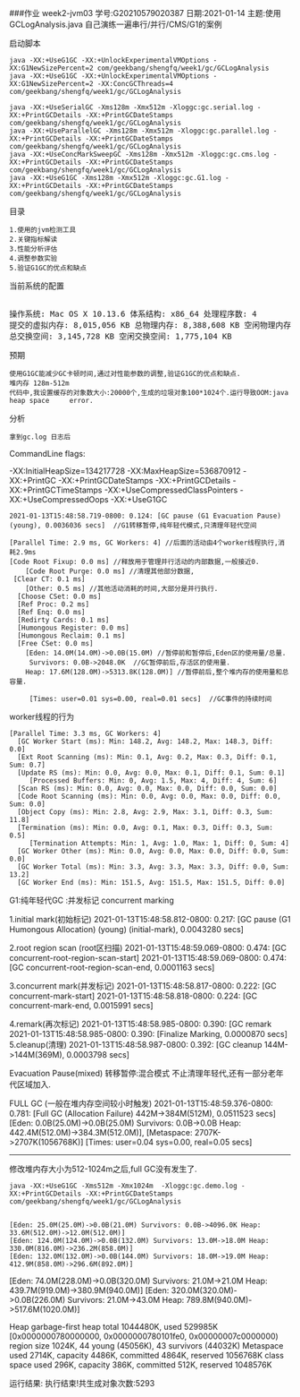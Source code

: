 ###作业 week2-jvm03
 学号:G20210579020387 
 日期:2021-01-14
 主题:使用 GCLogAnalysis.java 自己演练一遍串行/并行/CMS/G1的案例

启动脚本
	
	java -XX:+UseG1GC -XX:+UnlockExperimentalVMOptions -XX:G1NewSizePercent=2 com/geekbang/shengfq/week1/gc/GCLogAnalysis
	java -XX:+UseG1GC -XX:+UnlockExperimentalVMOptions -XX:G1NewSizePercent=2 -XX:ConcGCThreads=4 com/geekbang/shengfq/week1/gc/GCLogAnalysis
	
	java -XX:+UseSerialGC -Xms128m -Xmx512m -Xloggc:gc.serial.log -XX:+PrintGCDetails -XX:+PrintGCDateStamps com/geekbang/shengfq/week1/gc/GCLogAnalysis
	java -XX:+UseParallelGC -Xms128m -Xmx512m -Xloggc:gc.parallel.log -XX:+PrintGCDetails -XX:+PrintGCDateStamps com/geekbang/shengfq/week1/gc/GCLogAnalysis
	java -XX:+UseConcMarkSweepGC -Xms128m -Xmx512m -Xloggc:gc.cms.log -XX:+PrintGCDetails -XX:+PrintGCDateStamps com/geekbang/shengfq/week1/gc/GCLogAnalysis
	java -XX:+UseG1GC -Xms128m -Xmx512m -Xloggc:gc.G1.log -XX:+PrintGCDetails -XX:+PrintGCDateStamps com/geekbang/shengfq/week1/gc/GCLogAnalysis
	
目录
	
	1.使用的jvm检测工具
	2.关键指标解读
	3.性能分析评估
	4.调整参数实验
	5.验证G1GC的优点和缺点

当前系统的配置
<pre>	
操作系统: Mac OS X 10.13.6 体系结构: x86_64 处理程序数: 4
提交的虚拟内存: 8,015,056 KB 总物理内存: 8,388,608 KB 空闲物理内存: 17,252 KB
总交换空间: 3,145,728 KB 空闲交换空间: 1,775,104 KB
</pre>

预期	
	
	使用G1GC能减少GC卡顿时间,通过对性能参数的调整,验证G1GC的优点和缺点.
	堆内存 128m-512m
	代码中,我设置缓存的对象数大小:20000个,生成的垃圾对象100*1024个.运行导致OOM:java heap space 	error.
	
分析
	
	拿到gc.log 日志后

CommandLine flags: 

-XX:InitialHeapSize=134217728 -XX:MaxHeapSize=536870912 -XX:+PrintGC -XX:+PrintGCDateStamps -XX:+PrintGCDetails -XX:+PrintGCTimeStamps -XX:+UseCompressedClassPointers -XX:+UseCompressedOops -XX:+UseG1GC 
 	
    2021-01-13T15:48:58.719-0800: 0.124: [GC pause (G1 Evacuation Pause) (young), 0.0036036 secs]  //G1转移暂停,纯年轻代模式,只清理年轻代空间
 
    [Parallel Time: 2.9 ms, GC Workers: 4] //后面的活动由4个worker线程执行,消耗2.9ms
 	[Code Root Fixup: 0.0 ms] //释放用于管理并行活动的内部数据,一般接近0.
        [Code Root Purge: 0.0 ms] //清理其他部分数据,
     [Clear CT: 0.1 ms]
        [Other: 0.5 ms] //其他活动消耗的时间,大部分是并行执行.
      [Choose CSet: 0.0 ms]
      [Ref Proc: 0.2 ms]
      [Ref Enq: 0.0 ms]
      [Redirty Cards: 0.1 ms]
      [Humongous Register: 0.0 ms]
      [Humongous Reclaim: 0.1 ms]
      [Free CSet: 0.0 ms]
        [Eden: 14.0M(14.0M)->0.0B(15.0M) //暂停前和暂停后,Eden区的使用量/总量.
         Survivors: 0.0B->2048.0K  //GC暂停前后,存活区的使用量.
        Heap: 17.6M(128.0M)->5313.8K(128.0M)] //暂停前后,整个堆内存的使用量和总容量.
   
         [Times: user=0.01 sys=0.00, real=0.01 secs]  //GC事件的持续时间
   
   worker线程的行为
   
    [Parallel Time: 3.3 ms, GC Workers: 4]
      [GC Worker Start (ms): Min: 148.2, Avg: 148.2, Max: 148.3, Diff: 0.0]
      [Ext Root Scanning (ms): Min: 0.1, Avg: 0.2, Max: 0.3, Diff: 0.1, Sum: 0.7]
      [Update RS (ms): Min: 0.0, Avg: 0.0, Max: 0.1, Diff: 0.1, Sum: 0.1]
         [Processed Buffers: Min: 0, Avg: 1.5, Max: 4, Diff: 4, Sum: 6]
      [Scan RS (ms): Min: 0.0, Avg: 0.0, Max: 0.0, Diff: 0.0, Sum: 0.0]
      [Code Root Scanning (ms): Min: 0.0, Avg: 0.0, Max: 0.0, Diff: 0.0, Sum: 0.0]
      [Object Copy (ms): Min: 2.8, Avg: 2.9, Max: 3.1, Diff: 0.3, Sum: 11.8]
      [Termination (ms): Min: 0.0, Avg: 0.1, Max: 0.3, Diff: 0.3, Sum: 0.5]
         [Termination Attempts: Min: 1, Avg: 1.0, Max: 1, Diff: 0, Sum: 4]
      [GC Worker Other (ms): Min: 0.0, Avg: 0.0, Max: 0.0, Diff: 0.0, Sum: 0.0]
      [GC Worker Total (ms): Min: 3.3, Avg: 3.3, Max: 3.3, Diff: 0.0, Sum: 13.2]
      [GC Worker End (ms): Min: 151.5, Avg: 151.5, Max: 151.5, Diff: 0.0]
   
  
   G1:纯年轻代GC :并发标记 concurrent marking
   
   1.initial mark(初始标记)
        2021-01-13T15:48:58.812-0800: 0.217: [GC pause (G1 Humongous Allocation) (young) (initial-mark), 0.0043280 secs]
   
   2.root region scan (root区扫描)
        2021-01-13T15:48:59.069-0800: 0.474: [GC concurrent-root-region-scan-start]
        2021-01-13T15:48:59.069-0800: 0.474: [GC concurrent-root-region-scan-end, 0.0001163 secs]
   
   3.concurrent mark(并发标记)
        2021-01-13T15:48:58.817-0800: 0.222: [GC concurrent-mark-start]
        2021-01-13T15:48:58.818-0800: 0.224: [GC concurrent-mark-end, 0.0015991 secs]
   
   4.remark(再次标记)
        2021-01-13T15:48:58.985-0800: 0.390: [GC remark 2021-01-13T15:48:58.985-0800: 0.390: [Finalize Marking, 0.0000870 secs]
   5.cleanup(清理)
        2021-01-13T15:48:58.987-0800: 0.392: [GC cleanup 144M->144M(369M), 0.0003798 secs]
   
   
   Evacuation Pause(mixed) 转移暂停:混合模式 不止清理年轻代,还有一部分老年代区域加入.
   
   FULL GC (一般在堆内存空间较小时触发)
   2021-01-13T15:48:59.376-0800: 0.781: 
   [Full GC (Allocation Failure)  442M->384M(512M), 0.0511523 secs]
    [Eden: 0.0B(25.0M)->0.0B(25.0M) 
    Survivors: 0.0B->0.0B 
    Heap: 442.4M(512.0M)->384.3M(512.0M)], 
    [Metaspace: 2707K->2707K(1056768K)]
 [Times: user=0.04 sys=0.00, real=0.05 secs] 
   
   
   ---------------------
   修改堆内存大小为512-1024m之后,full GC没有发生了.
   
   	java -XX:+UseG1GC -Xms512m -Xmx1024m  -Xloggc:gc.demo.log -XX:+PrintGCDetails -XX:+PrintGCDateStamps com/geekbang/shengfq/week1/gc/GCLogAnalysis
   
   	
   	[Eden: 25.0M(25.0M)->0.0B(21.0M) Survivors: 0.0B->4096.0K Heap: 33.6M(512.0M)->12.0M(512.0M)]
	[Eden: 124.0M(124.0M)->0.0B(132.0M) Survivors: 13.0M->18.0M Heap: 330.0M(816.0M)->236.2M(858.0M)]
 	[Eden: 132.0M(132.0M)->0.0B(144.0M) Survivors: 18.0M->19.0M Heap: 412.9M(858.0M)->296.6M(892.0M)]
   [Eden: 74.0M(228.0M)->0.0B(320.0M) Survivors: 21.0M->21.0M Heap: 439.7M(919.0M)->380.9M(940.0M)]
    [Eden: 320.0M(320.0M)->0.0B(226.0M) Survivors: 21.0M->43.0M Heap: 789.8M(940.0M)->517.6M(1020.0M)]
   
   Heap
 garbage-first heap   total 1044480K, used 529985K [0x0000000780000000, 0x0000000780101fe0, 0x00000007c0000000)
  region size 1024K, 44 young (45056K), 43 survivors (44032K)
 Metaspace       used 2714K, capacity 4486K, committed 4864K, reserved 1056768K
  class space    used 296K, capacity 386K, committed 512K, reserved 1048576K
   
  运行结果:
   执行结束!共生成对象次数:5293

</pre>